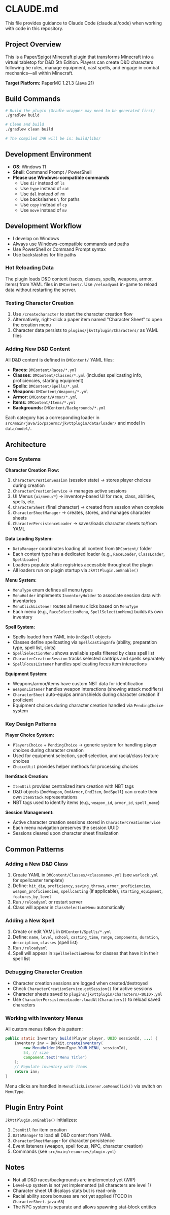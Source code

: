 # CLAUDE.md

This file provides guidance to Claude Code (claude.ai/code) when working with code in this repository.

## Project Overview

This is a Paper/Spigot Minecraft plugin that transforms Minecraft into a virtual tabletop for D&D 5th Edition. Players can create D&D characters following 5e rules, manage equipment, cast spells, and engage in combat mechanics—all within Minecraft.

**Target Platform:** PaperMC 1.21.3 (Java 21)

## Build Commands

```bash
# Build the plugin (Gradle wrapper may need to be generated first)
./gradlew build

# Clean and build
./gradlew clean build

# The compiled JAR will be in: build/libs/
```

## Development Environment

- **OS**: Windows 11
- **Shell**: Command Prompt / PowerShell
- **Please use Windows-compatible commands**
    - Use `dir` instead of `ls`
    - Use `type` instead of `cat`
    - Use `del` instead of `rm`
    - Use backslashes `\` for paths
    - Use `copy` instead of `cp`
    - Use `move` instead of `mv`


## Development Workflow

- I develop on Windows
- Always use Windows-compatible commands and paths
- Use PowerShell or Command Prompt syntax
- Use backslashes for file paths

### Hot Reloading Data
The plugin loads D&D content (races, classes, spells, weapons, armor, items) from YAML files in `DMContent/`. Use `/reloadyaml` in-game to reload data without restarting the server.

### Testing Character Creation
1. Use `/createcharacter` to start the character creation flow
2. Alternatively, right-click a paper item named "Character Sheet" to open the creation menu
3. Character data persists to `plugins/jkvttplugin/Characters/` as YAML files

### Adding New D&D Content
All D&D content is defined in `DMContent/` YAML files:
- **Races:** `DMContent/Races/*.yml`
- **Classes:** `DMContent/Classes/*.yml` (includes spellcasting info, proficiencies, starting equipment)
- **Spells:** `DMContent/Spells/*.yml`
- **Weapons:** `DMContent/Weapons/*.yml`
- **Armor:** `DMContent/Armor/*.yml`
- **Items:** `DMContent/Items/*.yml`
- **Backgrounds:** `DMContent/Backgrounds/*.yml`

Each category has a corresponding loader in `src/main/java/io/papermc/jkvttplugin/data/loader/` and model in `data/model/`.

## Architecture

### Core Systems

**Character Creation Flow:**
1. `CharacterCreationSession` (session state) → stores player choices during creation
2. `CharacterCreationService` → manages active sessions
3. UI Menus (`ui/menu/*`) → inventory-based UI for race, class, abilities, spells, etc.
4. `CharacterSheet` (final character) → created from session when complete
5. `CharacterSheetManager` → creates, stores, and manages character sheets
6. `CharacterPersistenceLoader` → saves/loads character sheets to/from YAML

**Data Loading System:**
- `DataManager` coordinates loading all content from `DMContent/` folder
- Each content type has a dedicated loader (e.g., `RaceLoader`, `ClassLoader`, `SpellLoader`)
- Loaders populate static registries accessible throughout the plugin
- All loaders run on plugin startup via `JkVttPlugin.onEnable()`

**Menu System:**
- `MenuType` enum defines all menu types
- `MenuHolder` implements `InventoryHolder` to associate session data with inventories
- `MenuClickListener` routes all menu clicks based on `MenuType`
- Each menu (e.g., `RaceSelectionMenu`, `SpellSelectionMenu`) builds its own inventory

**Spell System:**
- Spells loaded from YAML into `DndSpell` objects
- Classes define spellcasting via `SpellcastingInfo` (ability, preparation type, spell list, slots)
- `SpellSelectionMenu` shows available spells filtered by class spell list
- `CharacterCreationSession` tracks selected cantrips and spells separately
- `SpellFocusListener` handles spellcasting focus item interactions

**Equipment System:**
- Weapons/armor/items have custom NBT data for identification
- `WeaponListener` handles weapon interactions (showing attack modifiers)
- `CharacterSheet` auto-equips armor/shields during character creation if proficient
- Equipment choices during character creation handled via `PendingChoice` system

### Key Design Patterns

**Player Choice System:**
- `PlayersChoice` + `PendingChoice` → generic system for handling player choices during character creation
- Used for equipment selection, spell selection, and racial/class feature choices
- `ChoiceUtil` provides helper methods for processing choices

**ItemStack Creation:**
- `ItemUtil` provides centralized item creation with NBT tags
- D&D objects (`DndWeapon`, `DndArmor`, `DndItem`, `DndSpell`) can create their own `ItemStack` representations
- NBT tags used to identify items (e.g., `weapon_id`, `armor_id`, `spell_name`)

**Session Management:**
- Active character creation sessions stored in `CharacterCreationService`
- Each menu navigation preserves the session UUID
- Sessions cleared upon character sheet finalization

## Common Patterns

### Adding a New D&D Class

1. Create YAML in `DMContent/Classes/<classname>.yml` (see `warlock.yml` for spellcaster template)
2. Define: `hit_die`, `proficiency`, `saving_throws`, `armor_proficiencies`, `weapon_proficiencies`, `spellcasting` (if applicable), `starting_equipment`, `features_by_level`
3. Run `/reloadyaml` or restart server
4. Class will appear in `ClassSelectionMenu` automatically

### Adding a New Spell

1. Create or edit YAML in `DMContent/Spells/*.yml`
2. Define: `name`, `level`, `school`, `casting_time`, `range`, `components`, `duration`, `description`, `classes` (spell list)
3. Run `/reloadyaml`
4. Spell will appear in `SpellSelectionMenu` for classes that have it in their spell list

### Debugging Character Creation

- Character creation sessions are logged when created/destroyed
- Check `CharacterCreationService.getSession()` for active sessions
- Character sheets saved to `plugins/jkvttplugin/Characters/<UUID>.yml`
- Use `CharacterPersistenceLoader.loadAllCharacters()` to reload saved characters

### Working with Inventory Menus

All custom menus follow this pattern:
```java
public static Inventory build(Player player, UUID sessionId, ...) {
    Inventory inv = Bukkit.createInventory(
        new MenuHolder(MenuType.YOUR_MENU, sessionId),
        54, // size
        Component.text("Menu Title")
    );
    // Populate inventory with items
    return inv;
}
```

Menu clicks are handled in `MenuClickListener.onMenuClick()` via switch on `MenuType`.

## Plugin Entry Point

`JkVttPlugin.onEnable()` initializes:
1. `ItemUtil` for item creation
2. `DataManager` to load all D&D content from YAML
3. `CharacterSheetManager` for character persistence
4. Event listeners (weapon, spell focus, NPC, character creation)
5. Commands (see `src/main/resources/plugin.yml`)

## Notes

- Not all D&D races/backgrounds are implemented yet (WIP)
- Level-up system is not yet implemented (all characters are level 1)
- Character sheet UI displays stats but is read-only
- Racial ability score bonuses are not yet applied (TODO in `CharacterSheet.java:68`)
- The NPC system is separate and allows spawning stat-block entities
